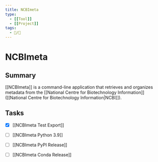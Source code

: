 ```yaml
---
title: NCBImeta
type: 
  - [[Tool]]
  - [[Project]]
tags:
  - 📝/🌱
---
```


# NCBImeta

## Summary

[[NCBImeta]] is a command-line application that retrieves and organizes metadata from the [[National Centre for Biotechnology Information]] ([[National Centre for Biotechnology Information|NCBI]]).

## Tasks

- [x] [[NCBImeta Test Export]]
- [ ] [[NCBImeta Python 3.9]]

- [ ] [[NCBImeta PyPI Release]]
- [ ] [[NCBImeta Conda Release]]
